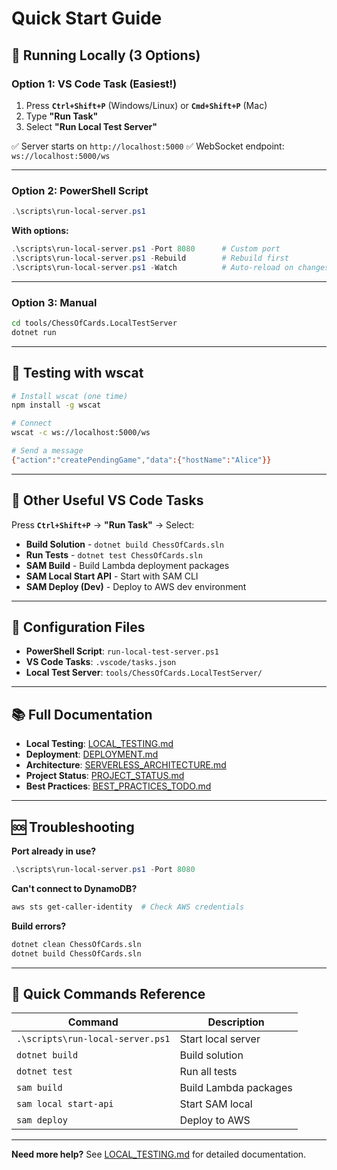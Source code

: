 # Quick Start Guide

## 🚀 Running Locally (3 Options)

### Option 1: VS Code Task (Easiest!)
1. Press **`Ctrl+Shift+P`** (Windows/Linux) or **`Cmd+Shift+P`** (Mac)
2. Type **"Run Task"**
3. Select **"Run Local Test Server"**

✅ Server starts on `http://localhost:5000`
✅ WebSocket endpoint: `ws://localhost:5000/ws`

---

### Option 2: PowerShell Script
```powershell
.\scripts\run-local-server.ps1
```

**With options:**
```powershell
.\scripts\run-local-server.ps1 -Port 8080      # Custom port
.\scripts\run-local-server.ps1 -Rebuild        # Rebuild first
.\scripts\run-local-server.ps1 -Watch          # Auto-reload on changes
```

---

### Option 3: Manual
```bash
cd tools/ChessOfCards.LocalTestServer
dotnet run
```

---

## 🧪 Testing with wscat

```bash
# Install wscat (one time)
npm install -g wscat

# Connect
wscat -c ws://localhost:5000/ws

# Send a message
{"action":"createPendingGame","data":{"hostName":"Alice"}}
```

---

## 🔨 Other Useful VS Code Tasks

Press **`Ctrl+Shift+P`** → **"Run Task"** → Select:

- **Build Solution** - `dotnet build ChessOfCards.sln`
- **Run Tests** - `dotnet test ChessOfCards.sln`
- **SAM Build** - Build Lambda deployment packages
- **SAM Local Start API** - Start with SAM CLI
- **SAM Deploy (Dev)** - Deploy to AWS dev environment

---

## 📝 Configuration Files

- **PowerShell Script**: `run-local-test-server.ps1`
- **VS Code Tasks**: `.vscode/tasks.json`
- **Local Test Server**: `tools/ChessOfCards.LocalTestServer/`

---

## 📚 Full Documentation

- **Local Testing**: [LOCAL_TESTING.md](LOCAL_TESTING.md)
- **Deployment**: [DEPLOYMENT.md](DEPLOYMENT.md)
- **Architecture**: [SERVERLESS_ARCHITECTURE.md](SERVERLESS_ARCHITECTURE.md)
- **Project Status**: [PROJECT_STATUS.md](PROJECT_STATUS.md)
- **Best Practices**: [BEST_PRACTICES_TODO.md](BEST_PRACTICES_TODO.md)

---

## 🆘 Troubleshooting

**Port already in use?**
```powershell
.\scripts\run-local-server.ps1 -Port 8080
```

**Can't connect to DynamoDB?**
```bash
aws sts get-caller-identity  # Check AWS credentials
```

**Build errors?**
```bash
dotnet clean ChessOfCards.sln
dotnet build ChessOfCards.sln
```

---

## 🎯 Quick Commands Reference

| Command | Description |
|---------|-------------|
| `.\scripts\run-local-server.ps1` | Start local server |
| `dotnet build` | Build solution |
| `dotnet test` | Run all tests |
| `sam build` | Build Lambda packages |
| `sam local start-api` | Start SAM local |
| `sam deploy` | Deploy to AWS |

---

**Need more help?** See [LOCAL_TESTING.md](LOCAL_TESTING.md) for detailed documentation.
